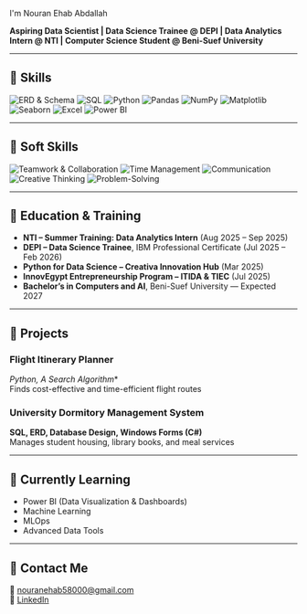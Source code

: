 I'm Nouran Ehab Abdallah

**Aspiring Data Scientist | Data Science Trainee @ DEPI | Data Analytics Intern @ NTI | Computer Science Student @ Beni-Suef University**

---

## 🔹 Skills

![ERD & Schema](https://img.shields.io/badge/Database-8A2BE2?style=for-the-badge&logo=postgresql&logoColor=white)
![SQL](https://img.shields.io/badge/SQL-26418F?style=for-the-badge&logo=mysql&logoColor=white)
![Python](https://img.shields.io/badge/Python-3776AB?style=for-the-badge&logo=python&logoColor=white)
![Pandas](https://img.shields.io/badge/Pandas-150458?style=for-the-badge&logo=pandas&logoColor=white)
![NumPy](https://img.shields.io/badge/NumPy-013243?style=for-the-badge&logo=numpy&logoColor=white)
![Matplotlib](https://img.shields.io/badge/Matplotlib-11557C?style=for-the-badge&logo=matplotlib&logoColor=white)
![Seaborn](https://img.shields.io/badge/Seaborn-4C72B0?style=for-the-badge&logo=seaborn&logoColor=white)
![Excel](https://img.shields.io/badge/Excel-217346?style=for-the-badge&logo=microsoftexcel&logoColor=white)
![Power BI](https://img.shields.io/badge/Power%20BI-F2C811?style=for-the-badge&logo=powerbi&logoColor=black)


---
## 🔹 Soft Skills

![Teamwork & Collaboration](https://img.shields.io/badge/Teamwork-4CAF50?style=for-the-badge&logo=slack&logoColor=white)
![Time Management](https://img.shields.io/badge/Time_Management-2196F3?style=for-the-badge&logo=brain&logoColor=white)
![Communication](https://img.shields.io/badge/Communication-FF9800?style=for-the-badge&logo=slack&logoColor=white)
![Creative Thinking](https://img.shields.io/badge/Creative_Thinking-9C27B0?style=for-the-badge&logo=brain&logoColor=white)
![Problem-Solving](https://img.shields.io/badge/Problem_Solving-F44336?style=for-the-badge&logo=brain&logoColor=white)



---

## 🔹 Education & Training

- **NTI – Summer Training: Data Analytics Intern** (Aug 2025 – Sep 2025)  
- **DEPI – Data Science Trainee**, IBM Professional Certificate (Jul 2025 – Feb 2026)  
- **Python for Data Science – Creativa Innovation Hub** (Mar 2025)  
- **InnovEgypt Entrepreneurship Program – ITIDA & TIEC** (Jul 2025)  
- **Bachelor’s in Computers and AI**, Beni-Suef University — Expected 2027

---

## 🔹 Projects

### Flight Itinerary Planner
**Python, A* Search Algorithm**  
Finds cost-effective and time-efficient flight routes  

### University Dormitory Management System
**SQL, ERD, Database Design, Windows Forms (C#)**  
Manages student housing, library books, and meal services  

---

## 🔹 Currently Learning

- Power BI (Data Visualization & Dashboards)  
- Machine Learning  
- MLOps  
- Advanced Data Tools

---

## 🔹 Contact Me

📧 nouranehab58000@gmail.com  
🔗 [LinkedIn](https://www.linkedin.com/in/nouran-ehab-3082562a4/)
